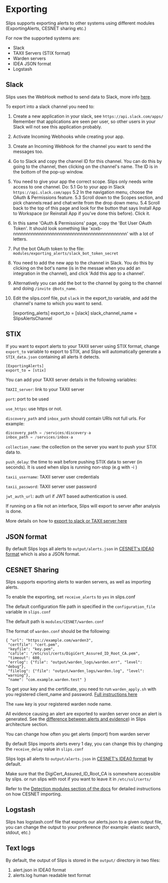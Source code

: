 # Exporting

Slips supports exporting alerts to other systems using different modules (ExportingAlerts, CESNET sharing etc.) 

For now the supported systems are:

- Slack
- TAXII Servers (STIX format)
- Warden servers
- IDEA JSON format
- Logstash

## Slack
Slips uses the WebHook method to send data to Slack, more info [here](https://api.slack.com/messaging/webhooks).

To export into a slack channel you need to:

1. Create a new application in your slack, see `https://api.slack.com/apps/`
Remember that applications are seen per user, so other users in your Slack will not see this application probably.
2. Activate Incoming Webhooks while creating your app.
3. Create an Incoming Webhook for the channel you want to send the messages too.
4. Go to Slack and copy the channel ID for this channel.
You can do this by going to the channel, then clicking on the channel's name. The ID is in the bottom of the pop-up window.
5. You need to give your app the correct scope. Slips only needs write access to one channel. Do:
5.1 Go to your app in Slack `https://api.slack.com/apps`
5.2 In the navigation menu, choose the OAuth & Permissions feature.
5.3 Scroll down to the Scopes section, and pick channels:read and chat:write from the drop down menu.
5.4 Scroll back to the top of this page and look for the button that says Install App to Workspace (or Reinstall App if you've done this before). Click it.
6. In this same 'OAuth & Permissions' page, copy the 'Bot User OAuth Token'. It should look something like 'xoxb-nnnnnnnnnnnnnnnnnnnnnnnnnnnnnnnnnnnnnnnnnnnn' with a lot of letters.
7. Put the bot OAuth token to the file: ```modules/exporting_alerts/slack_bot_token_secret```
8. You need to add the new app to the channel in Slack. You do this by clicking on the bot's name (is in the messae when you add an integration in the channel), and click 'Add this app to a channel'.
9. Alternatively you can add the bot to the channel by going to the channel and doing ```/invite @bots_name```.
9. Edit the slips.conf file, put `slack` in the export\_to variable, and add the channel's name to which you want to send.

    [exporting_alerts]
    export_to = [slack]
    slack_channel_name = SlipsAlertsChannel


## STIX

If you want to export alerts to your TAXII server using STIX format, change ```export_to``` variable to export to STIX, and Slips will automatically generate a 
```STIX_data.json``` containing all alerts it detects.


    [ExportingAlerts]
    export_to = [stix]


You can add your TAXII server details in the following variables:

```TAXII_server```: link to your TAXII server

```port```: port to be used

```use_https```: use https or not.

```discovery_path``` and ```inbox_path``` should contain URIs not full urls. For example:

```python
discovery_path = /services/discovery-a
inbox_path = /services/inbox-a
```

```collection_name```: the collection on the server you want to push your STIX data to.

```push_delay```: the time to wait before pushing STIX data to server (in seconds). It is used when slips is running non-stop (e.g with -i )

```taxii_username```: TAXII server user credentials

```taxii_password```: TAXII server user password

```jwt_auth_url```: auth url if JWT based authentication is used.

If running on a file not an interface, Slips will export to server after analysis is done. 

More details on how to [export to slack or TAXII server here](https://stratospherelinuxips.readthedocs.io/en/develop/architecture.html)

## JSON format


By default Slips logs all alerts to ```output/alerts.json``` in [CESNET's IDEA0 format](https://idea.cesnet.cz/en/index) which is also a JSON format.

## CESNET Sharing  
  
Slips supports exporting alerts to warden servers, as well as importing alerts.  
  
To enable the exporting, set ```receive_alerts``` to ```yes``` in slips.conf  
  
The default configuration file path in specified in the ```configuration_file``` variable in ```slips.conf```  
  
The default path is ```modules/CESNET/warden.conf```  
  
The format of ```warden.conf``` should be the following:  

  ```
 { "url": "https://example.com/warden3", 
   "certfile": "cert.pem", 
   "keyfile": "key.pem", 
   "cafile": "/etc/ssl/certs/DigiCert_Assured_ID_Root_CA.pem", 
   "timeout": 600, 
   "errlog": {"file": "output/warden_logs/warden.err", "level": "debug"}, 
   "filelog": {"file": "output/warden_logs/warden.log", "level": "warning"}, 
   "name": "com.example.warden.test" }  
```
To get your key and the certificate, you need to run ```warden_apply.sh``` with you registered client_name and password. [Full instructions here](https://warden.cesnet.cz/en/index)
  
The ```name``` key is your registered warden node name.   
  
All evidence causing an alert are exported to warden server once an alert is generated. 
See the [difference between alerts and evidence](https://stratospherelinuxips.readthedocs.io/en/develop/architecture.html)) in Slips architecture section.
  
You can change how often you get alerts (import) from warden server  
  
By default Slips imports alerts every 1 day, you can change this by changing the ```receive_delay``` value in ```slips.conf```

Slips logs all alerts to ```output/alerts.json``` in [CESNET's IDEA0 format](https://idea.cesnet.cz/en/index) by default.

Make sure that the DigiCert_Assured_ID_Root_CA is somewhere accessible by slips. or run slips with 
root if you want to leave it in ```/etc/ssl/certs/```

Refer to the [Detection modules section of the docs](https://stratospherelinuxips.readthedocs.io/en/develop/detection_modules.html#cesnet-sharing-module) for detailed instructions on how CESNET importing.


## Logstash

Slips has logstash.conf file that exports our alerts.json to a given output file,
you can change the output to your preference (for example: elastic search, stdout, etc.)

## Text logs

By default, the output of Slips is stored in the ```output/``` directory in two files: 


1. alert.json in IDEA0 format
2. alerts.log human readable text format

